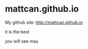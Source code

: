 mattcan.github.io
=================

My github site: http://mattcan.github.io

it is the best

you will see mau

